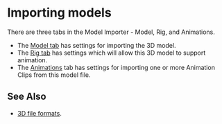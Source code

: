 Importing models
================


There are three tabs in the Model Importer - Model, Rig, and Animations.


* The [Model tab](FBXImporter-Model) has settings for importing the 3D model.
* The [Rig tab](FBXImporter-Rig) has settings which will allow this 3D model to support animation.
* The [Animations](FBXImporter-Animations) tab has settings for importing one or more Animation Clips from this model file.


## See Also

* [3D file formats](3D-formats).
